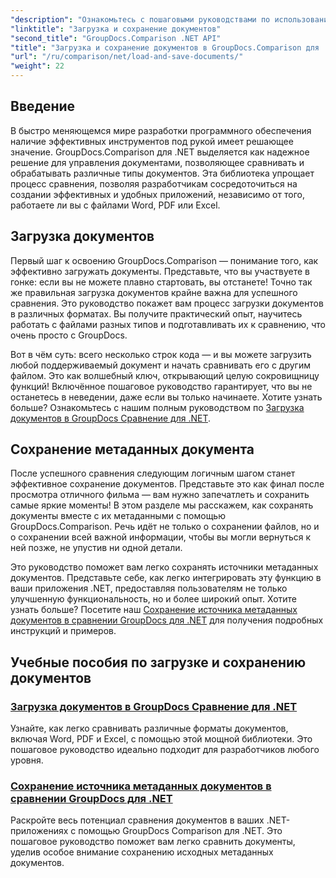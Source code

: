 ```yaml
---
"description": "Ознакомьтесь с пошаговыми руководствами по использованию GroupDocs.Comparison для .NET для эффективной загрузки и сохранения документов. Идеально подходит для разработчиков, стремящихся оптимизировать сравнение документов."
"linktitle": "Загрузка и сохранение документов"
"second_title": "GroupDocs.Comparison .NET API"
"title": "Загрузка и сохранение документов в GroupDocs.Comparison для .NET"
"url": "/ru/comparison/net/load-and-save-documents/"
"weight": 22
---
```


## Введение

В быстро меняющемся мире разработки программного обеспечения наличие эффективных инструментов под рукой имеет решающее значение. GroupDocs.Comparison для .NET выделяется как надежное решение для управления документами, позволяющее сравнивать и обрабатывать различные типы документов. Эта библиотека упрощает процесс сравнения, позволяя разработчикам сосредоточиться на создании эффективных и удобных приложений, независимо от того, работаете ли вы с файлами Word, PDF или Excel.

## Загрузка документов

Первый шаг к освоению GroupDocs.Comparison — понимание того, как эффективно загружать документы. Представьте, что вы участвуете в гонке: если вы не можете плавно стартовать, вы отстанете! Точно так же правильная загрузка документов крайне важна для успешного сравнения. Это руководство покажет вам процесс загрузки документов в различных форматах. Вы получите практический опыт, научитесь работать с файлами разных типов и подготавливать их к сравнению, что очень просто с GroupDocs.

Вот в чём суть: всего несколько строк кода — и вы можете загрузить любой поддерживаемый документ и начать сравнивать его с другим файлом. Это как волшебный ключ, открывающий целую сокровищницу функций! Включённое пошаговое руководство гарантирует, что вы не останетесь в неведении, даже если вы только начинаете. Хотите узнать больше? Ознакомьтесь с нашим полным руководством по [Загрузка документов в GroupDocs Сравнение для .NET](./load-documents/).

## Сохранение метаданных документа

После успешного сравнения следующим логичным шагом станет эффективное сохранение документов. Представьте это как финал после просмотра отличного фильма — вам нужно запечатлеть и сохранить самые яркие моменты! В этом разделе мы расскажем, как сохранять документы вместе с их метаданными с помощью GroupDocs.Comparison. Речь идёт не только о сохранении файлов, но и о сохранении всей важной информации, чтобы вы могли вернуться к ней позже, не упустив ни одной детали.

Это руководство поможет вам легко сохранять источники метаданных документов. Представьте себе, как легко интегрировать эту функцию в ваши приложения .NET, предоставляя пользователям не только улучшенную функциональность, но и более широкий опыт. Хотите узнать больше? Посетите наш [Сохранение источника метаданных документов в сравнении GroupDocs для .NET](./save-documents-metadata-source/) для получения подробных инструкций и примеров.

## Учебные пособия по загрузке и сохранению документов
### [Загрузка документов в GroupDocs Сравнение для .NET](./load-documents/)
Узнайте, как легко сравнивать различные форматы документов, включая Word, PDF и Excel, с помощью этой мощной библиотеки. Это пошаговое руководство идеально подходит для разработчиков любого уровня.
### [Сохранение источника метаданных документов в сравнении GroupDocs для .NET](./save-documents-metadata-source/)
Раскройте весь потенциал сравнения документов в ваших .NET-приложениях с помощью GroupDocs Comparison для .NET. Это пошаговое руководство поможет вам легко сравнить документы, уделив особое внимание сохранению исходных метаданных документов.